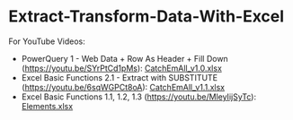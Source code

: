 # Extract-Transform-Data-With-Excel  

For YouTube Videos:  
 - PowerQuery 1 - Web Data + Row As Header + Fill Down (https://youtu.be/SYrPtCd1pMs): [CatchEmAll_v1.0.xlsx](https://github.com/TranDenyDFW/Extract-Transform-Data-With-Excel/blob/main/CatchEmAll_v1.0.xlsx)   
 - Excel Basic Functions 2.1 - Extract with SUBSTITUTE (https://youtu.be/6sqWGPCt8oA): [CatchEmAll_v1.1.xlsx](https://github.com/TranDenyDFW/Extract-Transform-Data-With-Excel/blob/main/CatchEmAll_v1.1.xlsx)
 - Excel Basic Functions 1.1, 1.2, 1.3 (https://youtu.be/MleyIijSyTc): [Elements.xlsx](https://github.com/TranDenyDFW/Extract-Transform-Data-With-Excel/blob/main/Elements.xlsx)   
